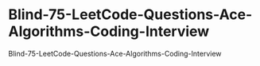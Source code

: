# Blind-75-LeetCode-Questions-Ace-Algorithms-Coding-Interview
Blind-75-LeetCode-Questions-Ace-Algorithms-Coding-Interview
